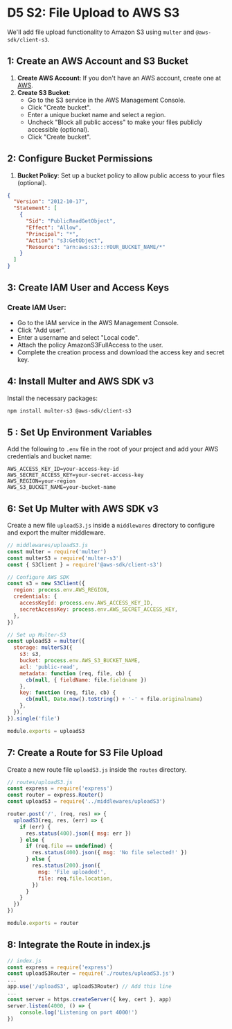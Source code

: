 # D5 S2: File Upload to AWS S3

We'll add file upload functionality to Amazon S3 using `multer` and `@aws-sdk/client-s3`. 

## 1: Create an AWS Account and S3 Bucket

1. **Create AWS Account**: If you don't have an AWS account, create one at [AWS](https://aws.amazon.com/).
2. **Create S3 Bucket**:
   - Go to the S3 service in the AWS Management Console.
   - Click "Create bucket".
   - Enter a unique bucket name and select a region.
   - Uncheck "Block all public access" to make your files publicly accessible (optional).
   - Click "Create bucket".

## 2: Configure Bucket Permissions

1. **Bucket Policy**: Set up a bucket policy to allow public access to your files (optional).

```json
{
  "Version": "2012-10-17",
  "Statement": [
    {
      "Sid": "PublicReadGetObject",
      "Effect": "Allow",
      "Principal": "*",
      "Action": "s3:GetObject",
      "Resource": "arn:aws:s3:::YOUR_BUCKET_NAME/*"
    }
  ]
}
```
## 3: Create IAM User and Access Keys
### Create IAM User:
   - Go to the IAM service in the AWS Management Console.
   - Click "Add user".
   - Enter a username and select "Local code".
   - Attach the policy AmazonS3FullAccess to the user.
   - Complete the creation process and download the access key and secret key.

## 4: Install Multer and AWS SDK v3
Install the necessary packages:
```sh
npm install multer-s3 @aws-sdk/client-s3
```
## 5 : Set Up Environment Variables
Add the following to `.env` file in the root of your project and add your AWS credentials and bucket name:
```
AWS_ACCESS_KEY_ID=your-access-key-id
AWS_SECRET_ACCESS_KEY=your-secret-access-key
AWS_REGION=your-region
AWS_S3_BUCKET_NAME=your-bucket-name
```
## 6: Set Up Multer with AWS SDK v3
Create a new file `uploadS3.js` inside a `middlewares` directory to configure and export the multer middleware.
```js
// middlewares/uploadS3.js
const multer = require('multer')
const multerS3 = require('multer-s3')
const { S3Client } = require('@aws-sdk/client-s3')

// Configure AWS SDK
const s3 = new S3Client({
  region: process.env.AWS_REGION,
  credentials: {
    accessKeyId: process.env.AWS_ACCESS_KEY_ID,
    secretAccessKey: process.env.AWS_SECRET_ACCESS_KEY,
  },
})

// Set up Multer-S3
const uploadS3 = multer({
  storage: multerS3({
    s3: s3,
    bucket: process.env.AWS_S3_BUCKET_NAME,
    acl: 'public-read',
    metadata: function (req, file, cb) {
      cb(null, { fieldName: file.fieldname })
    },
    key: function (req, file, cb) {
      cb(null, Date.now().toString() + '-' + file.originalname)
    },
  }),
}).single('file')

module.exports = uploadS3
```
## 7: Create a Route for S3 File Upload
Create a new route file `uploadS3.js` inside the `routes` directory.
```js
// routes/uploadS3.js
const express = require('express')
const router = express.Router()
const uploadS3 = require('../middlewares/uploadS3')

router.post('/', (req, res) => {
  uploadS3(req, res, (err) => {
    if (err) {
      res.status(400).json({ msg: err })
    } else {
      if (req.file == undefined) {
        res.status(400).json({ msg: 'No file selected!' })
      } else {
        res.status(200).json({
          msg: 'File uploaded!',
          file: req.file.location,
        })
      }
    }
  })
})

module.exports = router
```
## 8: Integrate the Route in index.js
```js
// index.js
const express = require('express')
const uploadS3Router = require('./routes/uploadS3.js')
...
app.use('/uploadS3', uploadS3Router) // Add this line
...
const server = https.createServer({ key, cert }, app)
server.listen(4000, () => {
    console.log('Listening on port 4000!')
})
```